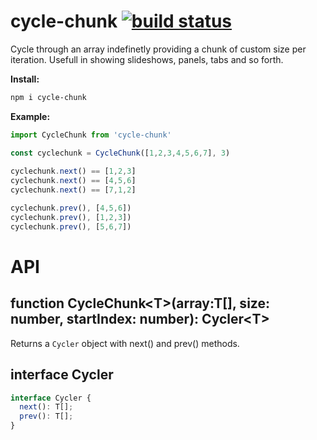 
# cycle-chunk [![build status](https://travis-ci.org/gorillatron/cycle-chunk.svg?branch=master)](https://travis-ci.org/gorillatron/cycle-chunk.svg?branch=master)

Cycle through an array indefinetly providing a chunk of custom size per iteration.
Usefull in showing slideshows, panels, tabs and so forth.

**Install:**
```bash
npm i cycle-chunk
```

**Example:**
```js
import CycleChunk from 'cycle-chunk'

const cyclechunk = CycleChunk([1,2,3,4,5,6,7], 3)
  
cyclechunk.next() == [1,2,3]
cyclechunk.next() == [4,5,6]
cyclechunk.next() == [7,1,2]

cyclechunk.prev(), [4,5,6])
cyclechunk.prev(), [1,2,3])
cyclechunk.prev(), [5,6,7])
```


# API

## function CycleChunk\<T>(array:T[], size: number, startIndex: number): Cycler\<T>
Returns a `Cycler` object with next() and prev() methods.

## interface Cycler<T>
```typescript
interface Cycler {
  next(): T[];
  prev(): T[];
}
```
